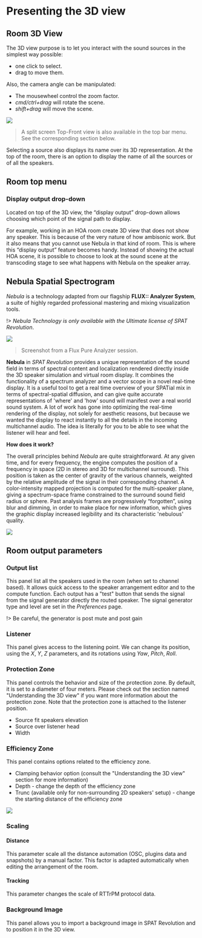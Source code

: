# Presenting the 3D view

## Room 3D View

The 3D view purpose is to let you interact with the sound sources in the simplest way possible:
+ one click to select.
+ drag to move them.

Also, the camera angle can be manipulated:
+ The mousewheel control the zoom factor.
+ *cmd/ctrl+drag* will rotate the scene.
+ *shift+drag* will move the scene.

![](https://media.githubusercontent.com/media/FLUX-SE/doc_images/main/SpatR/Room/3DViewDualView.png)

> A split screen Top-Front view is also available in the top bar menu. See the corresponding section below.

Selecting a source also displays its name over its 3D representation. At the top of the room, there is an option to display the name of all the sources or of all the speakers.

## Room top menu

### Display output drop-down

Located on top of the 3D view, the “display output” drop-down allows choosing which point of the signal path to display.

For example, working in an HOA room create 3D view that does not show any speaker. This is because of the very nature of how ambisonic work. But it also means that you cannot use Nebula in that kind of room. This is where this “display output” feature becomes handy. Instead of showing the actual HOA scene, it is possible to choose to look at the sound scene at the transcoding stage to see what happens with Nebula on the speaker array.
<!--TO BE COMPLETED-->

## Nebula Spatial Spectrogram

_Nebula_ is a technology adapted from our flagship **FLUX:: Analyzer System**, a suite of highly regarded professional mastering and mixing visualization tools.

!> _Nebula Technology is only available with the Ultimate license of SPAT Revolution_.


![](https://media.githubusercontent.com/media/FLUX-SE/doc_images/main/Analyzer/Layout/FilmMixingC.png)

> Screenshot from a Flux Pure Analyzer session.

**Nebula** in _SPAT Revolution_ provides a unique representation of the sound field in terms of spectral content and localization rendered directly inside the 3D speaker simulation and virtual room display. It combines the functionality of a spectrum analyzer and a vector scope in a novel real-time display. It is a useful tool to get a real time overview of your SPATial mix in terms of spectral-spatial diffusion, and can give quite accurate representations of 'where' and 'how' sound will manifest over a real world sound system. A lot of work has gone into optimizing the real-time rendering of the display, not solely for aesthetic reasons, but because we wanted the display to react instantly to all the details in the incoming multichannel audio. The idea is literally for you to be able to see what the listener will hear and feel.

**How does it work?**

The overall principles behind _Nebula_ are quite straightforward. At any given time, and for every frequency, the engine computes the position of a frequency in space (2D in stereo and 3D for multichannel surround). This position is taken as the center of gravity of the various channels, weighted by the relative amplitude of the signal in their corresponding channel. A color-intensity mapped projection is computed for the multi-speaker plane, giving a spectrum-space frame constrained to the surround sound field radius or sphere. Past analysis frames are progressively “forgotten”, using blur and dimming, in order to make place for new information, which gives the graphic display increased legibility and its characteristic 'nebulous' quality.

![](https://media.githubusercontent.com/media/FLUX-SE/doc_images/main/SpatR/Room/3DViewNebula.png)

## Room output parameters

### Output list

<!-- TODO: add the image -->

This panel list all the speakers used in the room (when set to channel based). It allows quick access to the speaker arrangement editor and to the compute function.
Each output has a "test" button that sends the signal from the signal generator directly the routed speaker. The signal generator type and level are set in the _Preferences_ page.

!> Be careful, the generator is post mute and post gain

### Listener

This panel gives access to the listening point. We can change its position, using the _X_, _Y_, _Z_ parameters, and its rotations using _Yaw_, _Pitch_, _Roll_.

### Protection Zone

<!-- TODO: add the image -->

This panel controls the behavior and size of the protection zone. By default, it is set to a diameter of four meters. Please check out the section named "Understanding the 3D view" if you want more information about the protection zone.
Note that the protection zone is attached to the listener position.

+ Source fit speakers elevation
+ Source over listener head
+ Width


### Efficiency Zone

<!-- TODO: add the image -->

This panel contains options related to the efficiency zone.

+ Clamping behavior option (consult the "Understanding the 3D view" section for more information)
+ Depth - change the depth of the efficiency zone
+ Trunc (available only for non-surrounding 2D speakers' setup) - change the starting distance of the efficiency zone

![](https://media.githubusercontent.com/media/FLUX-SE/doc_images/main/SpatR/Room/OutputEfficiencyZonePanel.png)

### Scaling

<!-- TODO: add the image -->

#### Distance

This parameter scale all the distance automation (OSC, plugins data and snapshots) by a manual factor. This factor is adapted automatically when editing the arrangement of the room.

#### Tracking

This parameter changes the scale of RTTrPM protocol data.

### Background Image

<!-- TODO: add the image -->

This panel allows you to import a background image in SPAT Revolution and to position it in the 3D view.